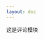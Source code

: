```yaml
---
layout: doc
---
```

<script setup>
import "gitalk/dist/gitalk.css";
import Gitalk from "gitalk";
import { onMounted } from 'vue';
onMounted(() => {
  if(typeof window !==undefined){
    var s_div = document.createElement('div');   // 创建节点
    s_div.setAttribute("id", "gitalk-page-container");   // 设置id
    document.querySelector('.content-container').appendChild(s_div);   // querySelector的节点可自己根据自己想加载的地方设置
    var gitalk = new Gitalk({
        clientID: '7749d053434322d1d0cd',          // 8d8e96********797026d3
        clientSecret: '57b0b1f14318e5e44a9b7cf74789163c60ce1a2c',  // secrets**********secrets
        repo: 'mygitalk',          // blogtalk
        owner: 'CodeDuang',   // WeiyiGeek
        admin: ['CodeDuang'], // ['WeiyiGeek']
        id: decodeURI(location.pathname),      // Ensure uniqueness and length less than 50
        distractionFreeMode: false  // Facebook-like distraction free mode
    })
    gitalk.render('gitalk-page-container')
  }
})
</script>
这是评论模块
<div id="gitalk"></div>


